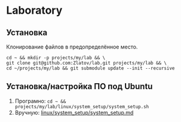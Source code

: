 # Laboratory

## Установка

Клонирование файлов в предопределённое место.

```
cd ~ && mkdir -p projects/my/lab && \
git clone git@github.com:Zlatov/lab.git projects/my/lab && \
cd ~/projects/my/lab && git submodule update --init --recursive
```

## Установка/настройка ПО под Ubuntu

1. Програмно: `cd ~ && projects/my/lab/linux/system_setup/system_setup.sh`
1. Вручную: [linux/system_setup/system_setup.md](linux/system_setup/system_setup.md)
